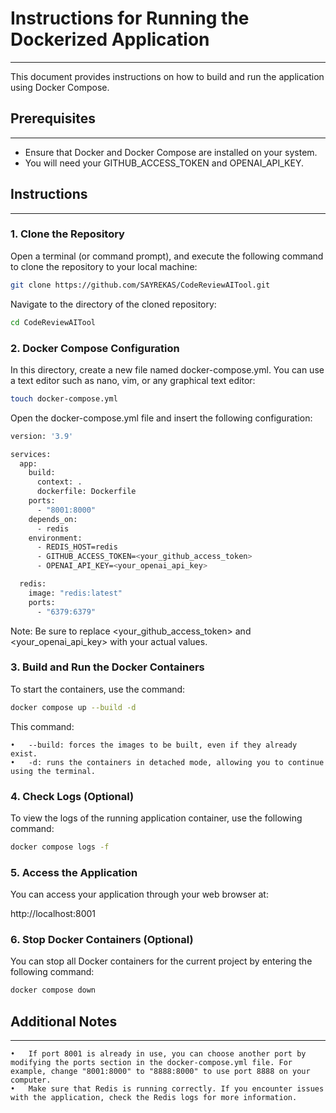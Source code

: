 # Instructions for Running the Dockerized Application

---
This document provides instructions on how to build and run the application using Docker Compose.

## Prerequisites

---
 - Ensure that Docker and Docker Compose are installed on your system.
 - You will need your GITHUB_ACCESS_TOKEN and OPENAI_API_KEY.

## Instructions

---
### 1. Clone the Repository

Open a terminal (or command prompt), and execute the following command to clone the repository to your local machine:

```bash
git clone https://github.com/SAYREKAS/CodeReviewAITool.git
````

Navigate to the directory of the cloned repository:

```bash
cd CodeReviewAITool
````

### 2. Docker Compose Configuration
In this directory, create a new file named docker-compose.yml. You can use a text editor such as nano, vim, or any graphical text editor:

```bash
touch docker-compose.yml
````

Open the docker-compose.yml file and insert the following configuration:

```bash
version: '3.9'

services:
  app:
    build:
      context: .
      dockerfile: Dockerfile
    ports:
      - "8001:8000"
    depends_on:
      - redis
    environment:
      - REDIS_HOST=redis
      - GITHUB_ACCESS_TOKEN=<your_github_access_token>
      - OPENAI_API_KEY=<your_openai_api_key>

  redis:
    image: "redis:latest"
    ports:
      - "6379:6379"
````

Note: Be sure to replace <your_github_access_token> and <your_openai_api_key> with your actual values.

### 3. Build and Run the Docker Containers

To start the containers, use the command:

```bash
docker compose up --build -d
````

This command:

	•	--build: forces the images to be built, even if they already exist.
	•	-d: runs the containers in detached mode, allowing you to continue using the terminal.

### 4. Check Logs (Optional)

To view the logs of the running application container, use the following command:

```bash
docker compose logs -f
````

### 5. Access the Application

You can access your application through your web browser at:

http://localhost:8001

### 6. Stop Docker Containers (Optional)

You can stop all Docker containers for the current project by entering the following command:

```bash
docker compose down
````

## Additional Notes

---
	•	If port 8001 is already in use, you can choose another port by modifying the ports section in the docker-compose.yml file. For example, change "8001:8000" to "8888:8000" to use port 8888 on your computer.
	•	Make sure that Redis is running correctly. If you encounter issues with the application, check the Redis logs for more information.